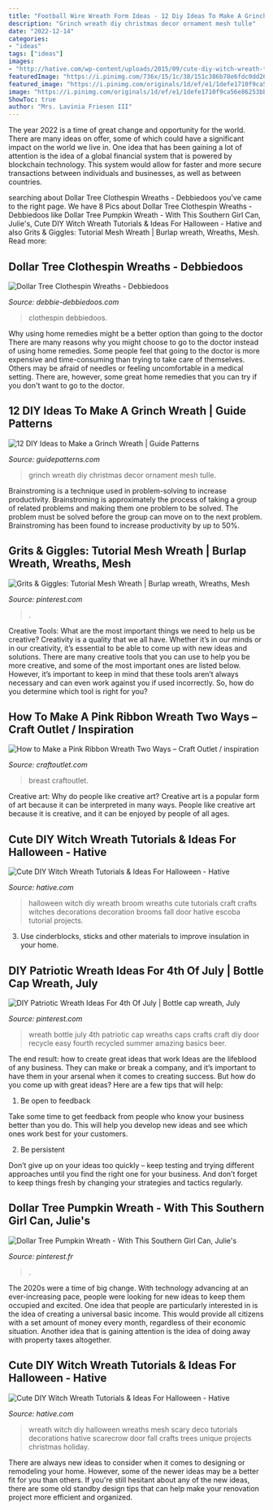 ```yaml
---
title: "Football Wire Wreath Form Ideas - 12 Diy Ideas To Make A Grinch Wreath"
description: "Grinch wreath diy christmas decor ornament mesh tulle"
date: "2022-12-14"
categories:
- "ideas"
tags: ["ideas"]
images:
- "http://hative.com/wp-content/uploads/2015/09/cute-diy-witch-wreath-tutorials/8-cute-diy-witch-wreath-tutorials.jpg"
featuredImage: "https://i.pinimg.com/736x/15/1c/38/151c386b78e6fdc0dd26ba865d8456b5.jpg"
featured_image: "https://i.pinimg.com/originals/1d/ef/e1/1defe1710f9ca56e86253bb07e9700a6.jpg"
image: "https://i.pinimg.com/originals/1d/ef/e1/1defe1710f9ca56e86253bb07e9700a6.jpg"
ShowToc: true
author: "Mrs. Lavinia Friesen III"
---
```



The year 2022 is a time of great change and opportunity for the world. There are many ideas on offer, some of which could have a significant impact on the world we live in. One idea that has been gaining a lot of attention is the idea of a global financial system that is powered by blockchain technology. This system would allow for faster and more secure transactions between individuals and businesses, as well as between countries.

	

		
searching about Dollar Tree Clothespin Wreaths - Debbiedoos you've came to the right page. We have 8 Pics about Dollar Tree Clothespin Wreaths - Debbiedoos like Dollar Tree Pumpkin Wreath - With This Southern Girl Can, Julie&#039;s, Cute DIY Witch Wreath Tutorials &amp; Ideas For Halloween - Hative and also Grits &amp; Giggles: Tutorial Mesh Wreath | Burlap wreath, Wreaths, Mesh. Read more:
		
    
## Dollar Tree Clothespin Wreaths - Debbiedoos

<img loading=lazy src="https://www.debbie-debbiedoos.com/wp-content/uploads/2020/05/IMG_6503.jpg" onerror="this.onerror=null;this.src='https://tse3.mm.bing.net/th?id=OIP.PIJbhnxCUD8_eoFCsYNgSgHaJ4&amp;pid=15.1';" alt="Dollar Tree Clothespin Wreaths - Debbiedoos">

_Source: debbie-debbiedoos.com_

>clothespin debbiedoos. 

	

Why using home remedies might be a better option than going to the doctor
There are many reasons why you might choose to go to the doctor instead of using home remedies. Some people feel that going to the doctor is more expensive and time-consuming than trying to take care of themselves. Others may be afraid of needles or feeling uncomfortable in a medical setting. There are, however, some great home remedies that you can try if you don't want to go to the doctor.

    
## 12 DIY Ideas To Make A Grinch Wreath | Guide Patterns

<img loading=lazy src="https://www.guidepatterns.com/wp-content/uploads/2019/03/Tulle-Grinch-Wreath-Ideas.jpg" onerror="this.onerror=null;this.src='https://tse3.mm.bing.net/th?id=OIP.KDNAYKXsHrFKGvs3HS0dfAHaG6&amp;pid=15.1';" alt="12 DIY Ideas to Make a Grinch Wreath | Guide Patterns">

_Source: guidepatterns.com_

>grinch wreath diy christmas decor ornament mesh tulle. 

	

Brainstroming is a technique used in problem-solving to increase productivity. Brainstroming is approximately the process of taking a group of related problems and making them one problem to be solved. The problem must be solved before the group can move on to the next problem. Brainstroming has been found to increase productivity by up to 50%.

    
## Grits &amp; Giggles: Tutorial Mesh Wreath | Burlap Wreath, Wreaths, Mesh

<img loading=lazy src="https://i.pinimg.com/originals/1d/ef/e1/1defe1710f9ca56e86253bb07e9700a6.jpg" onerror="this.onerror=null;this.src='https://tse4.mm.bing.net/th?id=OIP.SEhOVqAryeNiUIfDvaT0SgHaLH&amp;pid=15.1';" alt="Grits &amp; Giggles: Tutorial Mesh Wreath | Burlap wreath, Wreaths, Mesh">

_Source: pinterest.com_

>. 

	

Creative Tools: What are the most important things we need to help us be creative?
Creativity is a quality that we all have. Whether it’s in our minds or in our creativity, it’s essential to be able to come up with new ideas and solutions. There are many creative tools that you can use to help you be more creative, and some of the most important ones are listed below. However, it’s important to keep in mind that these tools aren’t always necessary and can even work against you if used incorrectly. So, how do you determine which tool is right for you?

    
## How To Make A Pink Ribbon Wreath Two Ways – Craft Outlet / Inspiration

<img loading=lazy src="https://www.craftoutlet.com/blog/wp-content/uploads/2015/06/4ribbonpinkribbonlogo-1024x1024.jpg" onerror="this.onerror=null;this.src='https://tse2.mm.bing.net/th?id=OIP.Rdsff9wr86bAuqf5iCY0QwHaHa&amp;pid=15.1';" alt="How to Make a Pink Ribbon Wreath Two Ways – Craft Outlet / inspiration">

_Source: craftoutlet.com_

>breast craftoutlet. 

	

Creative art: Why do people like creative art?
Creative art is a popular form of art because it can be interpreted in many ways. People like creative art because it is creative, and it can be enjoyed by people of all ages.

    
## Cute DIY Witch Wreath Tutorials &amp; Ideas For Halloween - Hative

<img loading=lazy src="http://hative.com/wp-content/uploads/2015/09/cute-diy-witch-wreath-tutorials/8-cute-diy-witch-wreath-tutorials.jpg" onerror="this.onerror=null;this.src='https://tse2.mm.bing.net/th?id=OIP.9aCNCd7JcAQMTGmejItmJAHaQ2&amp;pid=15.1';" alt="Cute DIY Witch Wreath Tutorials &amp; Ideas For Halloween - Hative">

_Source: hative.com_

>halloween witch diy wreath broom wreaths cute tutorials craft crafts witches decorations decoration brooms fall door hative escoba tutorial projects. 

	

3. Use cinderblocks, sticks and other materials to improve insulation in your home.

    
## DIY Patriotic Wreath Ideas For 4th Of July | Bottle Cap Wreath, July

<img loading=lazy src="https://i.pinimg.com/736x/2e/a2/83/2ea28378deca598609abf05e16794613.jpg" onerror="this.onerror=null;this.src='https://tse1.mm.bing.net/th?id=OIP.8_t7DHx2HpPQefZOFLH4lAHaLL&amp;pid=15.1';" alt="DIY Patriotic Wreath Ideas For 4th Of July | Bottle cap wreath, July">

_Source: pinterest.com_

>wreath bottle july 4th patriotic cap wreaths caps crafts craft diy door recycle easy fourth recycled summer amazing basics beer. 

	

The end result: how to create great ideas that work
Ideas are the lifeblood of any business. They can make or break a company, and it’s important to have them in your arsenal when it comes to creating success. But how do you come up with great ideas? Here are a few tips that will help:
1. Be open to feedback

Take some time to get feedback from people who know your business better than you do. This will help you develop new ideas and see which ones work best for your customers.

2. Be persistent

Don’t give up on your ideas too quickly – keep testing and trying different approaches until you find the right one for your business. And don’t forget to keep things fresh by changing your strategies and tactics regularly.

    
## Dollar Tree Pumpkin Wreath - With This Southern Girl Can, Julie&#039;s

<img loading=lazy src="https://i.pinimg.com/736x/15/1c/38/151c386b78e6fdc0dd26ba865d8456b5.jpg" onerror="this.onerror=null;this.src='https://tse2.mm.bing.net/th?id=OIP.7S2AYVRkO8EzCcPZuC-mpgHaLH&amp;pid=15.1';" alt="Dollar Tree Pumpkin Wreath - With This Southern Girl Can, Julie&#039;s">

_Source: pinterest.fr_

>. 

	

The 2020s were a time of big change. With technology advancing at an ever-increasing pace, people were looking for new ideas to keep them occupied and excited. One idea that people are particularly interested in is the idea of creating a universal basic income. This would provide all citizens with a set amount of money every month, regardless of their economic situation. Another idea that is gaining attention is the idea of doing away with property taxes altogether.

    
## Cute DIY Witch Wreath Tutorials &amp; Ideas For Halloween - Hative

<img loading=lazy src="http://hative.com/wp-content/uploads/2015/09/cute-diy-witch-wreath-tutorials/16-cute-diy-witch-wreath-tutorials.jpg" onerror="this.onerror=null;this.src='https://tse1.mm.bing.net/th?id=OIP.wPjLRflEqQVZhmUpj-9nEAHaLH&amp;pid=15.1';" alt="Cute DIY Witch Wreath Tutorials &amp; Ideas For Halloween - Hative">

_Source: hative.com_

>wreath witch diy halloween wreaths mesh scary deco tutorials decorations hative scarecrow door fall crafts trees unique projects christmas holiday. 

	

There are always new ideas to consider when it comes to designing or remodeling your home. However, some of the newer ideas may be a better fit for you than others. If you're still hesitant about any of the new ideas, there are some old standby design tips that can help make your renovation project more efficient and organized.

